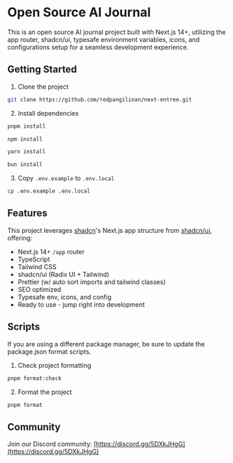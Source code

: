 # Open Source AI Journal

This is an open source AI journal project built with Next.js 14+, utilizing the app router, shadcn/ui, typesafe environment variables, icons, and configurations setup for a seamless development experience.

## Getting Started

1. Clone the project

```bash
git clone https://github.com/redpangilinan/next-entree.git
```

2. Install dependencies

```bash
pnpm install
```

```bash
npm install
```

```bash
yarn install
```

```bash
bun install
```

3. Copy `.env.example` to `.env.local`

```bash
cp .env.example .env.local
```

## Features

This project leverages [shadcn](https://github.com/shadcn)'s Next.js app structure from [shadcn/ui](https://ui.shadcn.com/), offering:

- Next.js 14+ `/app` router
- TypeScript
- Tailwind CSS
- shadcn/ui (Radix UI + Tailwind)
- Prettier (w/ auto sort imports and tailwind classes)
- SEO optimized
- Typesafe env, icons, and config
- Ready to use - jump right into development

## Scripts

If you are using a different package manager, be sure to update the package.json format scripts.

1. Check project formatting

```bash
pnpm format:check
```

2. Format the project

```bash
pnpm format
```

## Community

Join our Discord community: [https://discord.gg/5DXkJHgG](https://discord.gg/5DXkJHgG)
